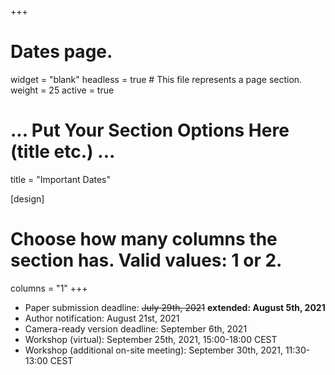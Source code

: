 +++
# Dates page.
widget = "blank"
headless = true  # This file represents a page section.
weight = 25
active = true

# ... Put Your Section Options Here (title etc.) ...
title = "Important Dates"

[design]
  # Choose how many columns the section has. Valid values: 1 or 2.
  columns = "1"
+++
* Paper submission deadline: ~~July 29th, 2021~~ **extended: August 5th, 2021**
* Author notification: August 21st, 2021
* Camera-ready version deadline: September 6th, 2021
* Workshop (virtual): September 25th, 2021, 15:00-18:00 CEST
* Workshop (additional on-site meeting): September 30th, 2021, 11:30-13:00 CEST


